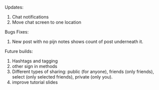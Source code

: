 Updates:
1) Chat notifications
2) Move chat screen to one location

Bugs Fixes:
1) New post with no pijn notes shows count of post underneath it.

Future builds:
1) Hashtags and tagging
2) other sign in methods
3) Different types of sharing: public (for anyone), friends (only friends), select (only selected friends), private (only you).
4) improve tutorial slides
